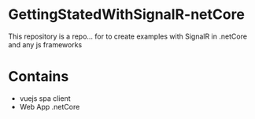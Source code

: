 # GettingStatedWithSignalR-netCore
This repository is a repo... for to create examples with SignalR in .netCore and any js frameworks

# Contains 

<ul>
<li>vuejs spa client</li>
<li>Web App .netCore</li>
</ul>
